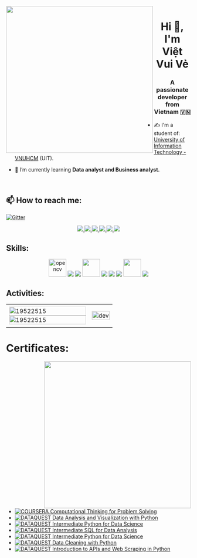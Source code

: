 <img align="left" width="400" src="https://github.githubassets.com/images/modules/profile/profile-first-repo.svg">
<h1 align="center">Hi 👋, I'm Việt Vui Vẻ</h1>
<p align="center">
  <h3 align="center">A passionate developer from Vietnam 🇻🇳 </h3>
</p>


- ✍ I'm a student of: [University of Information Technology - VNUHCM](https://www.uit.edu.vn/) (UIT).

- 🌱 I’m currently learning **Data analyst and Business analyst.**

<br />

## 📫 How to reach me:

[![Gitter](https://badges.gitter.im/19522515-Contact/community.svg)](https://gitter.im/19522515-Contact/community?utm_source=badge&utm_medium=badge&utm_campaign=pr-badge)

<p align="center">
  <a href="https://www.linkedin.com/in/viet-le-b381aa248/" target="_blank">
    <img src="https://img.icons8.com/fluent/48/000000/linkedin.png"/>
  </a>
  <a href="https://www.facebook.com/viethappy/" alt="Facebook">
    <img src="https://img.icons8.com/fluent/48/000000/facebook-new.png" target="_blank" />
  </a> 
  <a href="https://github.com/19522515" alt="Github">
    <img src="https://img.icons8.com/fluent/48/000000/github.png"/>
  </a> 
  <a href="https://www.youtube.com/channel/UCxtEuFp18YQPtd2S3ObD79g" alt="Youtube channel" target="_blank" >
    <img src="https://img.icons8.com/fluent/48/000000/youtube-play.png"/>
  </a>
  <a href="https://www.kaggle.com/vietvuive" alt="Kaggle" target="_blank" >
    <img src="https://img.icons8.com/windows/48/000000/kaggle.png"/>
  </a>
  <a href="mailto:ldkviet@gmail.com" alt="Email">
    <img src="https://img.icons8.com/fluent/48/000000/mailing.png"/>
  </a>
</p>

## Skills:
<p align="center">
  <img src="https://www.vectorlogo.zone/logos/opencv/opencv-icon.svg" alt="opencv" width="48" height="48"/> 
  <img src="https://img.icons8.com/color/48/000000/microsoft-sql-server.png"/>
  <img src="https://img.icons8.com/color/48/000000/mysql-logo.png"/>
  <img src="https://cdn-icons-png.flaticon.com/512/5968/5968350.png" width="48" height="48"/>
  <img src="https://img.icons8.com/fluent/48/000000/matlab.png"/>
  <img src="https://img.icons8.com/color/48/000000/visual-studio-code-2019.png"/>
  <img src="https://img.icons8.com/dusk/48/000000/anaconda.png"/>
  <img src="https://images.techyscouts.media/cb:e7Py~323d8/w:452/h:230/q:mauto/https://senturus.com/app/uploads/2021/01/Power-BI-Resource-1.png"  width="48" height="48"/>
  <img src="https://img.icons8.com/color/48/000000/trello.png"/>
</p>

## Activities:

<table style="width:100%;">
  <tr>
    <td>
      <img src="https://github-readme-stats.vercel.app/api/top-langs/?username=19522515&bg_color=FFFFFF00&text_color=179fa3&layout=compact&hide=CSS&langs_count=10&custom_title=Top%20ngôn%20ngữ%20được%20dùng" alt="19522515" width="100%"/>
      <img src="https://github-readme-stats.vercel.app/api?username=19522515&bg_color=FFFFFF00&text_color=179fa3&show_icons=true&count_private=true&include_all_commits=true&custom_title=Hoạt%20động%20trên%20Github" alt="19522515" width="100%"/>
    </td>
    <td>
      <p align="center"> 
        <img src="https://cdn.dribbble.com/users/1059583/screenshots/4171367/coding-freak.gif" alt="dev" width="100%"/>
      </p>
    </td>
  </tr>
</table>

# Certificates:
<img align="right" width="400" src="https://github.githubassets.com/images/modules/profile/profile-joined-github.svg">

- [![COURSERA](https://img.shields.io/badge/-COURSERA-green) Computational Thinking for Problem Solving](https://www.coursera.org/account/accomplishments/verify/R7765PXKAYE8)
- [![DATAQUEST](https://img.shields.io/badge/-DATAQUEST-cyan) Data Analysis and Visualization with Python](https://app.dataquest.io/view_cert/UP9OIZZNOJRQVPW6GO5F)
- [![DATAQUEST](https://img.shields.io/badge/-DATAQUEST-cyan) Intermediate Python for Data Science](https://app.dataquest.io/view_cert/KIYQIM58JLG6B0UWNW5M)
- [![DATAQUEST](https://img.shields.io/badge/-DATAQUEST-cyan) Intermediate SQL for Data Analysis](https://app.dataquest.io/view_cert/9ACQU3WDB4Y526XWC4KI)
- [![DATAQUEST](https://img.shields.io/badge/-DATAQUEST-cyan) Intermediate Python for Data Science](https://app.dataquest.io/view_cert/KIYQIM58JLG6B0UWNW5M)
- [![DATAQUEST](https://img.shields.io/badge/-DATAQUEST-cyan) Data Cleaning with Python](https://app.dataquest.io/view_cert/CZ6KDWBQIL5PK7GNP97Y)
- [![DATAQUEST](https://img.shields.io/badge/-DATAQUEST-cyan) Introduction to APIs and Web Scraping in Python](https://app.dataquest.io/view_cert/XJFJXXBCCIYBLLSAW1T5)
